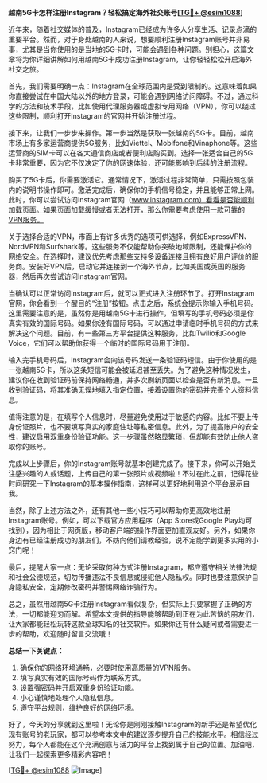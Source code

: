 **越南5G卡怎样注册Instagram？轻松搞定海外社交账号[[TG💪+ @esim1088](https://t.me/s/esim1088)]**

近年来，随着社交媒体的普及，Instagram已经成为许多人分享生活、记录点滴的重要平台。然而，对于身处越南的人来说，想要顺利注册Instagram账号并非易事，尤其是当你使用的是当地的5G卡时，可能会遇到各种问题。别担心，这篇文章将为你详细讲解如何用越南5G卡成功注册Instagram，让你轻轻松松开启海外社交之旅。

首先，我们需要明确一点：Instagram在全球范围内是受到限制的。这意味着如果你直接尝试在中国大陆以外的地方登录，可能会遇到网络访问障碍。不过，通过科学的方法和技术手段，比如使用代理服务器或虚拟专用网络（VPN），你可以绕过这些限制，顺利打开Instagram的官网并开始注册过程。

接下来，让我们一步步来操作。第一步当然是获取一张越南的5G卡。目前，越南市场上有多家运营商提供5G服务，比如Viettel、Mobifone和Vinaphone等。这些运营商的SIM卡可以在各大通信商店或者便利店购买到。选择一张适合自己的5G卡非常重要，因为它不仅决定了你的网速体验，还可能影响到后续的注册流程。

购买了5G卡后，你需要激活它。通常情况下，激活过程非常简单，只需按照包装内的说明书操作即可。激活完成后，确保你的手机信号稳定，并且能够正常上网。此时，你可以尝试访问Instagram官网（www.instagram.com）看看是否能顺利加载页面。如果页面加载缓慢或者无法打开，那么你需要考虑使用一款可靠的VPN服务。

关于选择合适的VPN，市面上有许多优秀的选项可供选择，例如ExpressVPN、NordVPN和Surfshark等。这些服务不仅能帮助你突破地域限制，还能保护你的网络安全。在选择时，建议优先考虑那些支持多设备连接且拥有良好用户评价的服务商。安装好VPN后，启动它并连接到一个海外节点，比如美国或英国的服务器，然后再次尝试访问Instagram官网。

当确认可以正常访问Instagram后，就可以正式进入注册环节了。打开Instagram官网，你会看到一个醒目的“注册”按钮。点击之后，系统会提示你输入手机号码。这里需要注意的是，虽然你是用越南5G卡进行操作，但填写的手机号码必须是你真实有效的国际号码。如果你没有国际号码，可以通过申请临时手机号码的方式来解决这个问题。目前，有一些第三方平台提供这种服务，比如Twilio和Google Voice，它们可以帮助你获得一个临时的国际号码用于注册。

输入完手机号码后，Instagram会向该号码发送一条验证码短信。由于你使用的是一张越南5G卡，所以这条短信可能会被延迟甚至丢失。为了避免这种情况发生，建议你在收到验证码前保持网络畅通，并多次刷新页面以检查是否有新消息。一旦收到验证码，将其准确无误地填入指定位置，接着设置你的密码并完善个人资料信息。

值得注意的是，在填写个人信息时，尽量避免使用过于敏感的内容。比如不要上传身份证照片，也不要填写真实的家庭住址等私密信息。此外，为了提高账户的安全性，建议启用双重身份验证功能。这一步骤虽然略显繁琐，但却能有效防止他人盗取你的账号。

完成以上步骤后，你的Instagram账号就基本创建完成了。接下来，你可以开始关注感兴趣的人或话题，上传自己的第一张照片或视频啦！不过在此之前，记得花些时间研究一下Instagram的基本操作指南，这样可以更好地利用这个平台展示自我。

当然，除了上述方法之外，还有其他一些小技巧可以帮助你更高效地注册Instagram账号。例如，可以下载官方应用程序（App Store或Google Play均可找到），因为相比于网页版，移动客户端的操作界面更加直观友好。另外，如果你身边有已经注册成功的朋友们，不妨向他们请教经验，说不定能学到更多实用的小窍门呢！

最后，提醒大家一点：无论采取何种方式注册Instagram，都应遵守相关法律法规和社会公德规范，切勿传播违法不良信息或侵犯他人隐私权。同时也要注意保护自身隐私安全，定期修改密码并警惕网络诈骗行为。

总之，虽然用越南5G卡注册Instagram看似复杂，但实际上只要掌握了正确的方法，一切都能迎刃而解。希望本文提供的指导能够帮助到正在为此苦恼的朋友们，让大家都能轻松玩转这款全球知名的社交软件。如果你还有什么疑问或者需要进一步的帮助，欢迎随时留言交流哦！

**总结一下关键点：**
1. 确保你的网络环境通畅，必要时使用高质量的VPN服务。
2. 填写真实有效的国际号码作为联系方式。
3. 设置强密码并开启双重身份验证功能。
4. 小心谨慎地处理个人隐私信息。
5. 遵守平台规则，维护良好的网络环境。

好了，今天的分享就到这里啦！无论你是刚刚接触Instagram的新手还是希望优化现有账号的老玩家，都可以参考本文中的建议逐步提升自己的技能水平。相信经过努力，每个人都能在这个充满创意与活力的平台上找到属于自己的位置。加油吧，让我们一起探索更多精彩内容吧！

[[TG💪+ @esim1088](https://t.me/s/esim1088) ![Image](https://i.postimg.cc/4NQfJmqS/Snipaste-2025-05-13-00-14-12.png)]